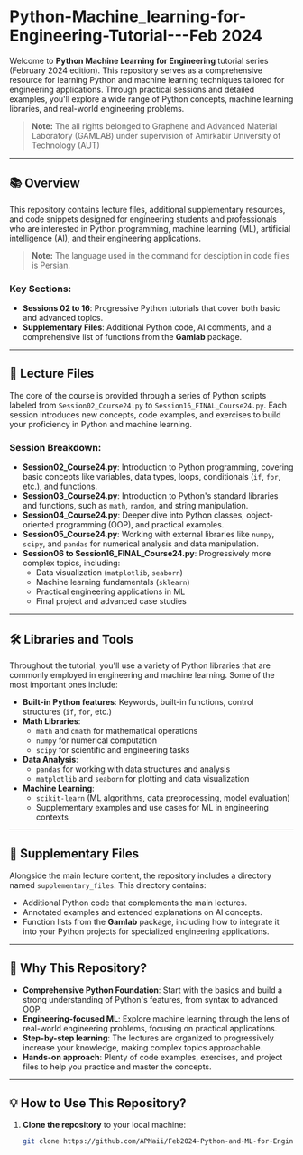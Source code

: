# Python-Machine_learning-for-Engineering-Tutorial---Feb 2024

Welcome to **Python Machine Learning for Engineering** tutorial series (February 2024 edition). This repository serves as a comprehensive resource for learning Python and machine learning techniques tailored for engineering applications. Through practical sessions and detailed examples, you'll explore a wide range of Python concepts, machine learning libraries, and real-world engineering problems.

> **Note:** The all rights belonged to Graphene and Advanced Material Laboratory (GAMLAB) under supervision of Amirkabir University of Technology (AUT)
---

## 📚 **Overview**

This repository contains lecture files, additional supplementary resources, and code snippets designed for engineering students and professionals who are interested in Python programming, machine learning (ML), artificial intelligence (AI), and their engineering applications.

> **Note:** The language used in the command for desciption in code files is Persian.


### Key Sections:
- **Sessions 02 to 16**: Progressive Python tutorials that cover both basic and advanced topics.
- **Supplementary Files**: Additional Python code, AI comments, and a comprehensive list of functions from the **Gamlab** package.

---

## 📝 **Lecture Files** 
The core of the course is provided through a series of Python scripts labeled from `Session02_Course24.py` to `Session16_FINAL_Course24.py`. Each session introduces new concepts, code examples, and exercises to build your proficiency in Python and machine learning.

### **Session Breakdown**:
- **Session02_Course24.py**: Introduction to Python programming, covering basic concepts like variables, data types, loops, conditionals (`if`, `for`, etc.), and functions.
- **Session03_Course24.py**: Introduction to Python's standard libraries and functions, such as `math`, `random`, and string manipulation.
- **Session04_Course24.py**: Deeper dive into Python classes, object-oriented programming (OOP), and practical examples.
- **Session05_Course24.py**: Working with external libraries like `numpy`, `scipy`, and `pandas` for numerical analysis and data manipulation.
- **Session06 to Session16_FINAL_Course24.py**: Progressively more complex topics, including:
    - Data visualization (`matplotlib`, `seaborn`)
    - Machine learning fundamentals (`sklearn`)
    - Practical engineering applications in ML
    - Final project and advanced case studies

---

## 🛠️ **Libraries and Tools**
Throughout the tutorial, you'll use a variety of Python libraries that are commonly employed in engineering and machine learning. Some of the most important ones include:

- **Built-in Python features**: Keywords, built-in functions, control structures (`if`, `for`, etc.)
- **Math Libraries**:
  - `math` and `cmath` for mathematical operations
  - `numpy` for numerical computation
  - `scipy` for scientific and engineering tasks
- **Data Analysis**:
  - `pandas` for working with data structures and analysis
  - `matplotlib` and `seaborn` for plotting and data visualization
- **Machine Learning**:
  - `scikit-learn` (ML algorithms, data preprocessing, model evaluation)
  - Supplementary examples and use cases for ML in engineering contexts

---

## 📂 **Supplementary Files**
Alongside the main lecture content, the repository includes a directory named `supplementary_files`. This directory contains:
- Additional Python code that complements the main lectures.
- Annotated examples and extended explanations on AI concepts.
- Function lists from the **Gamlab** package, including how to integrate it into your Python projects for specialized engineering applications.

---

## 🌟 **Why This Repository?**
- **Comprehensive Python Foundation**: Start with the basics and build a strong understanding of Python's features, from syntax to advanced OOP.
- **Engineering-focused ML**: Explore machine learning through the lens of real-world engineering problems, focusing on practical applications.
- **Step-by-step learning**: The lectures are organized to progressively increase your knowledge, making complex topics approachable.
- **Hands-on approach**: Plenty of code examples, exercises, and project files to help you practice and master the concepts.
  
---

## 💡 **How to Use This Repository?**
1. **Clone the repository** to your local machine:
   ```bash
   git clone https://github.com/APMaii/Feb2024-Python-and-ML-for-Engineering-Tutorial.git
